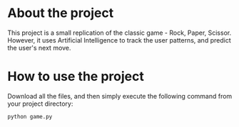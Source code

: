 # About the project
This project is a small replication of the classic game - Rock, Paper, Scissor. However, it uses Artificial Intelligence to track the user patterns, and predict the user's next move.

# How to use the project
Download all the files, and then simply execute the following command from your project directory:
```
python game.py
```